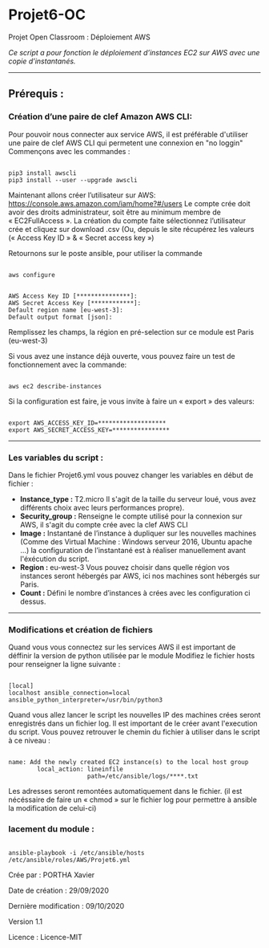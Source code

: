 # Projet6-OC
Projet Open Classroom : Déploiement AWS

*Ce script a pour fonction le déploiement d’instances EC2 sur AWS avec une copie d’instantanés.*
************************************************
## Prérequis :
### Création d’une paire de clef Amazon AWS CLI:
Pour pouvoir nous connecter aux service AWS, il est préférable d'utiliser une paire de clef AWS CLI qui permetent une connexion en "no loggin"
Commençons avec les commandes :
<pre><code>
pip3 install awscli
pip3 install --user --upgrade awscli
</code></pre>
Maintenant allons créer l’utilisateur sur AWS:
<https://console.aws.amazon.com/iam/home?#/users>
Le compte crée doit avoir des droits administrateur, soit être au minimum membre de « EC2FullAccess ». 
La création du compte faite sélectionnez l’utilisateur crée et cliquez sur download .csv (Ou, depuis le site récupérez les valeurs (« Access Key ID » & « Secret access key »)

Retournons sur le poste ansible, pour utiliser la commande 
<pre><code>
aws configure
</code></pre>
<pre><code>
AWS Access Key ID [***************]: 
AWS Secret Access Key [************]: 
Default region name [eu-west-3]: 
Default output format [json]:
</code></pre>

Remplissez les champs, la région en pré-selection sur ce module est Paris (eu-west-3)

Si vous avez une instance déjà ouverte, vous pouvez faire un test de fonctionnement avec la commande:
<pre><code>
aws ec2 describe-instances
</code></pre>
Si la configuration est faire, je vous invite à faire un « export » des valeurs:
<pre><code>
export AWS_ACCESS_KEY_ID=*******************
export AWS_SECRET_ACCESS_KEY=****************
</code></pre>
************************************************
### Les variables du script :
Dans le fichier Projet6.yml vous pouvez changer les variables en début de fichier :
+ **Instance_type :** T2.micro Il s'agit de la taille du serveur loué, vous avez différents choix avec leurs performances propre).
+ **Security_group :** Renseigne le compte utilisé pour la connexion sur AWS, il s'agit du compte crée avec la clef AWS CLI
+ **Image :** Instantané de l’instance à dupliquer sur les nouvelles machines (Comme des Virtual Machine : Windows serveur 2016, Ubuntu apache …) la configuration de l’instantané est à réaliser manuellement avant l'éxécution du script.
+ **Region :** eu-west-3  Vous pouvez choisir dans quelle région vos instances seront hébergés par AWS, ici nos machines sont hébergés sur Paris.
+ **Count :** Défini le nombre d’instances à crées avec les configuration ci dessus. 

************************************************
### Modifications et création de fichiers
Quand vous vous connectez sur les services AWS il est important de déffinir la version de python utilisée par le module
Modifiez le fichier hosts pour renseigner la ligne suivante :
<pre><code>
[local]
localhost ansible_connection=local ansible_python_interpreter=/usr/bin/python3
</code></pre>
Quand vous allez lancer le script les nouvelles IP des machines crées seront enregistrés dans un fichier log. Il est important de le créer avant l'execution du script.
Vous pouvez retrouver le chemin du fichier à utiliser dans le script à ce niveau :
<pre><code>
name: Add the newly created EC2 instance(s) to the local host group
        local_action: lineinfile 
                      path=/etc/ansible/logs/****.txt
</code></pre>
Les adresses seront remontées automatiquement dans le fichier.
(il est nécéssaire de faire un « chmod » sur le fichier log pour permettre à ansible la modification de celui-ci)

### lacement du module :
<pre><code>
ansible-playbook -i /etc/ansible/hosts /etc/ansible/roles/AWS/Projet6.yml 
</code></pre>

Crée par : PORTHA Xavier 

Date de création : 29/09/2020

Dernière modification : 09/10/2020

Version 1.1

Licence : Licence-MIT
